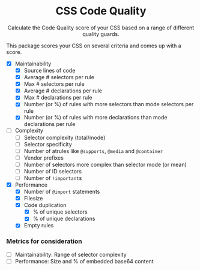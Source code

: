 <div align="center">
  <h1>CSS Code Quality</h1>
</div>

<div align="center">
  Calculate the Code Quality score of your CSS based on a range of different quality guards.
</div>

This package scores your CSS on several criteria and comes up with a score.

- [x] Maintainability
  - [x] Source lines of code
  - [x] Average # selectors per rule
  - [x] Max # selectors per rule
  - [x] Average # declarations per rule
  - [x] Max # declarations per rule
  - [x] Number (or %) of rules with more selectors than mode selectors per rule
  - [x] Number (or %) of rules with more declarations than mode declarations per rule
- [ ] Complexity
  - [ ] Selector complexity (total/mode)
  - [ ] Selector specificity
  - [ ] Number of atrules like `@supports`, `@media` and `@container`
  - [ ] Vendor prefixes
  - [ ] Number of selectors more complex than selector mode (or mean)
  - [ ] Number of ID selectors
  - [ ] Number of `!important`s
- [x] Performance
  - [x] Number of `@import` statements
  - [x] Filesize
  - [x] Code duplication
    - [x] % of unique selectors
    - [x] % of unique declarations
  - [x] Empty rules

### Metrics for consideration

- [ ] Maintainability: Range of selector complexity
- [ ] Performance: Size and % of embedded base64 content